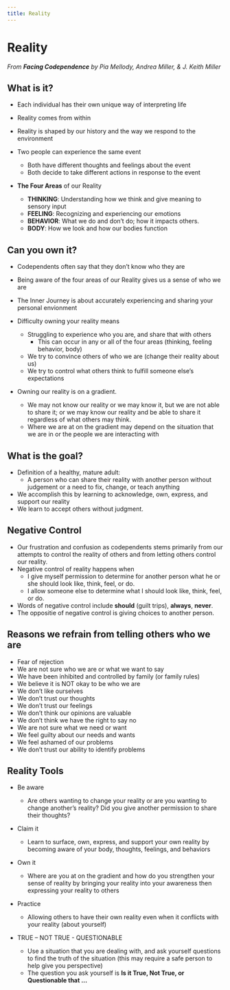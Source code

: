 ```yaml
---
title: Reality
---
```

# Reality

*From **Facing Codependence** by Pia Mellody, Andrea Miller, &amp; J. Keith Miller*

## What is it?

* Each individual has their own unique way of interpreting life
* Reality comes from within  
* Reality is shaped by our history and the way we respond to the environment  
* Two people can experience the same event
  * Both have different thoughts and feelings about the event
  * Both decide to take different actions in response to the event

* **The Four Areas** of our Reality
  * **THINKING**: Understanding how we think and give meaning to sensory input
  * **FEELING**: Recognizing and experiencing our emotions
  * **BEHAVIOR**: What we do and don’t do; how it impacts others.
  * **BODY**: How we look and how our bodies function

## Can you own it?

* Codependents often say that they don’t know who they are
* Being aware of the four areas of our Reality gives us a sense of who we are
* The Inner Journey is about accurately experiencing and sharing your personal envionment 
* Difficulty owning your reality means
  * Struggling to experience who you are, and share that with others
    * This can occur in any or all of the four areas (thinking, feeling behavior, body)
  * We try to convince others of who we are (change their reality about us)
  * We try to control what others think to fulfill someone else’s expectations

* Owning our reality is on a gradient.
  * We may not know our reality or we may know it, but we are not able to share it; or we may know our reality and be able to share it regardless of what others may think.
  * Where we are at on the gradient may depend on the situation that we are in or the people we are interacting with

<div class="page"></div>

## What is the goal?

* Definition of a healthy, mature adult:
    * A person who can share their reality with another person without judgement or a need to fix, change, or teach anything  
* We accomplish this by learning to acknowledge, own, express, and support our reality
* We learn to accept others without judgment.

## Negative Control

* Our frustration and confusion as codependents stems primarily from our attempts to control the reality of others and from letting others control our reality.
* Negative control of reality happens when
  * I give myself permission to determine for another person what he or she should look like, think, feel, or do.
  * I allow someone else to determine what I should look like, think, feel, or do.
* Words of negative control include **should** (guilt trips), **always**, **never**.
* The oppositie of negative control is giving choices to another person.

## Reasons we refrain from telling others who we are

* Fear of rejection
* We are not sure who we are or what we want to say
* We have been inhibited and controlled by family (or family rules)
* We believe it is NOT okay to be who we are
* We don’t like ourselves
* We don’t trust our thoughts
* We don’t trust our feelings
* We don’t think our opinions are valuable
* We don’t think we have the right to say no
* We are not sure what we need or want
* We feel guilty about our needs and wants
* We feel ashamed of our problems
* We don’t trust our ability to identify problems

<div class="page"></div>

## Reality Tools

* Be aware  
    * Are others wanting to change your reality or are you wanting to change another’s reality? Did you give another permission to share their thoughts?

* Claim it  
  * Learn to surface, own, express, and support your own reality by becoming aware of your body, thoughts, feelings, and behaviors

* Own it  
  * Where are you at on the gradient and how do you strengthen your sense of reality by bringing your reality into your awareness then expressing your reality to others

* Practice
  * Allowing others to have their own reality even when it conflicts with your reality (about yourself)

* TRUE – NOT TRUE - QUESTIONABLE
  * Use a situation that you are dealing with, and ask yourself questions to find the truth of the situation (this may require a safe person to help give you perspective)  
  * The question you ask yourself is **Is it True, Not True, or Questionable that ...**